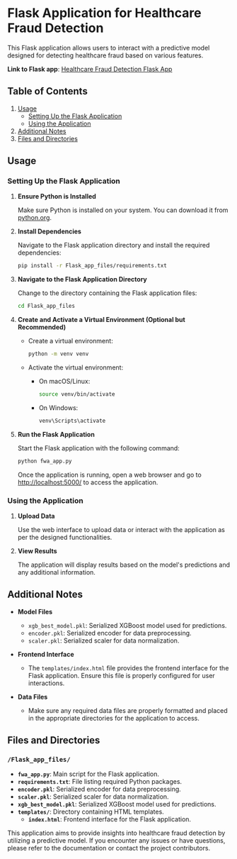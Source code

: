 # Flask Application for Healthcare Fraud Detection

This Flask application allows users to interact with a predictive model designed for detecting healthcare fraud based on various features.

**Link to Flask app**: [Healthcare Fraud Detection Flask App](https://bit.ly/ad599_fwa_model)

## Table of Contents

1. [Usage](#usage)
   - [Setting Up the Flask Application](#setting-up-the-flask-application)
   - [Using the Application](#using-the-application)
2. [Additional Notes](#additional-notes)
3. [Files and Directories](#files-and-directories)

## Usage

### Setting Up the Flask Application

1. **Ensure Python is Installed**

   Make sure Python is installed on your system. You can download it from [python.org](https://www.python.org/downloads/).

2. **Install Dependencies**

   Navigate to the Flask application directory and install the required dependencies:

   ```bash
   pip install -r Flask_app_files/requirements.txt
   ```

3. **Navigate to the Flask Application Directory**

   Change to the directory containing the Flask application files:

   ```bash
   cd Flask_app_files
   ```

4. **Create and Activate a Virtual Environment (Optional but Recommended)**

   - Create a virtual environment:

     ```bash
     python -m venv venv
     ```

   - Activate the virtual environment:

     - On macOS/Linux:

       ```bash
       source venv/bin/activate
       ```

     - On Windows:

       ```bash
       venv\Scripts\activate
       ```

5. **Run the Flask Application**

   Start the Flask application with the following command:

   ```bash
   python fwa_app.py
   ```

   Once the application is running, open a web browser and go to [http://localhost:5000/](http://localhost:5000/) to access the application.

### Using the Application

1. **Upload Data**

   Use the web interface to upload data or interact with the application as per the designed functionalities.

2. **View Results**

   The application will display results based on the model's predictions and any additional information.

## Additional Notes

- **Model Files**

  - `xgb_best_model.pkl`: Serialized XGBoost model used for predictions.
  - `encoder.pkl`: Serialized encoder for data preprocessing.
  - `scaler.pkl`: Serialized scaler for data normalization.

- **Frontend Interface**

  - The `templates/index.html` file provides the frontend interface for the Flask application. Ensure this file is properly configured for user interactions.

- **Data Files**

  - Make sure any required data files are properly formatted and placed in the appropriate directories for the application to access.

## Files and Directories

### `/Flask_app_files/`

- **`fwa_app.py`**: Main script for the Flask application.
- **`requirements.txt`**: File listing required Python packages.
- **`encoder.pkl`**: Serialized encoder for data preprocessing.
- **`scaler.pkl`**: Serialized scaler for data normalization.
- **`xgb_best_model.pkl`**: Serialized XGBoost model used for predictions.
- **`templates/`**: Directory containing HTML templates.
  - **`index.html`**: Frontend interface for the Flask application.

This application aims to provide insights into healthcare fraud detection by utilizing a predictive model. If you encounter any issues or have questions, please refer to the documentation or contact the project contributors.

